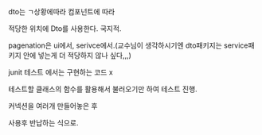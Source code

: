 dto는 ㄱ상황에따라 컴포넌트에 따라

적당한 위치에 Dto를 사용한다. 국지적.

pagenation은 ui에서, serivce에서.(교수님이 생각하시기엔 dto패키지는 service패키지 안에 넣는게 더 적당하지 않나 싶다,,,)





junit 테스트 에서는 구현하는 코드 x

테스트할 클래스의 함수를 활용해서 불러오기만 하여 테스트 진행.





커넥션을 여러개 만들어놓은 후 

사용후 반납하는 식으로.
